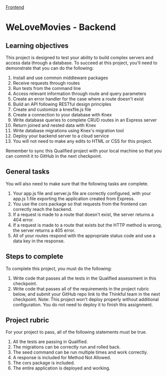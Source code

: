 [Frontend](https://welovemovies-frontend-1zx1.onrender.com/)
# WeLoveMovies - Backend

## Learning objectives

This project is designed to test your ability to build complex servers and access data through a database. To succeed at this project, you'll need to demonstrate that you can do the following:

1. Install and use common middleware packages
1. Receive requests through routes
1. Run tests from the command line
1. Access relevant information through route and query parameters
1. Create an error handler for the case where a route doesn't exist
1. Build an API following RESTful design principles
1. Create and customize a knexfile.js file
1. Create a connection to your database with Knex
1. Write database queries to complete CRUD routes in an Express server
1. Return joined and nested data with Knex
1. Write database migrations using Knex's migration tool
1. Deploy your backend server to a cloud service
1. You will not need to make any edits to HTML or CSS for this project.

Remember to sync this Qualified project with your local machine so that you can commit it to GitHub in the next checkpoint.

## General tasks

You will also need to make sure that the following tasks are complete.

1. Your app.js file and server.js file are correctly configured, with your app.js 1.file exporting the application created from Express.
1. You use the cors package so that requests from the frontend can correctly reach the backend.
1. If a request is made to a route that doesn't exist, the server returns a 404 error.
1. If a request is made to a route that exists but the HTTP method is wrong, the server returns a 405 error.
1. All of your routes respond with the appropriate status code and use a data key in the response.

## Steps to complete

To complete this project, you must do the following:

1. Write code that passes all the tests in the Qualified assessment in this checkpoint.
1. Write code that passes all of the requirements in the project rubric below, and submit your GitHub repo link to the Thinkful team in the next checkpoint.
   Note: This project won't deploy properly without additional configuration. You do not need to deploy it to finish this assignment.

## Project rubric

For your project to pass, all of the following statements must be true.

1. All the tests are passing in Qualified.
1. The migrations can be correctly run and rolled back.
1. The seed command can be run multiple times and work correctly.
1. A response is included for Method Not Allowed.
1. The cors package is included.
1. The entire application is deployed and working.
